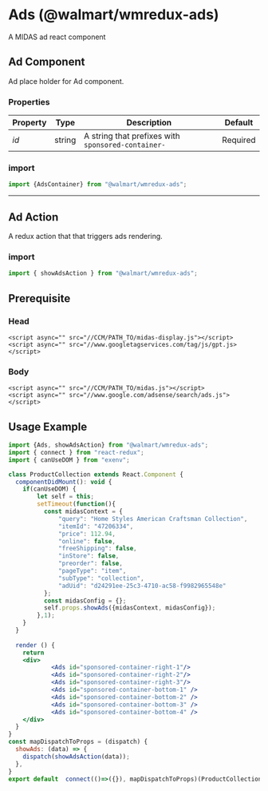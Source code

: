 # Ads (@walmart/wmredux-ads)

A MIDAS ad react component

## Ad Component

Ad place holder for Ad component. 

### Properties

| Property | Type | Description | Default |
| -------- | ---- | ----------- | ------- |
| *id* | string | A string that prefixes with `sponsored-container-` | Required

### import

```jsx
import {AdsContainer} from "@walmart/wmredux-ads";
```

<hr/>



## Ad Action

A redux action that that triggers ads rendering. 

### import

```jsx
import { showAdsAction } from "@walmart/wmredux-ads";

```
## Prerequisite 

### Head
```
<script async="" src="//CCM/PATH_TO/midas-display.js"></script>
<script async="" src="//www.googletagservices.com/tag/js/gpt.js></script>
```

### Body
```
<script async="" src="//CCM/PATH_TO/midas.js"></script>
<script async="" src="//www.google.com/adsense/search/ads.js"></script>
```

## Usage Example 

```jsx
import {Ads, showAdsAction} from "@walmart/wmredux-ads";
import { connect } from "react-redux";
import { canUseDOM } from "exenv";

class ProductCollection extends React.Component {
  componentDidMount(): void {
    if(canUseDOM) {
        let self = this;       
        setTimeout(function(){
          const midasContext = {
              "query": "Home Styles American Craftsman Collection",
              "itemId": "47206334",
              "price": 112.94,
              "online": false,
              "freeShipping": false,
              "inStore": false,
              "preorder": false,
              "pageType": "item",
              "subType": "collection",
              "adUid": "d24291ee-25c3-4710-ac58-f9982965548e"
          };
          const midasConfig = {};
          self.props.showAds({midasContext, midasConfig});
        },1);
    }
  }
  
  render () {
    return 
    <div>
            <Ads id="sponsored-container-right-1"/>
            <Ads id="sponsored-container-right-2"/>
            <Ads id="sponsored-container-right-3"/>
            <Ads id="sponsored-container-bottom-1" />
            <Ads id="sponsored-container-bottom-2" />
            <Ads id="sponsored-container-bottom-3" />
            <Ads id="sponsored-container-bottom-4" />
    </div>
  }
}
const mapDispatchToProps = (dispatch) {
  showAds: (data) => {
    dispatch(showAdsAction(data));
  },
}
export default  connect(()=>({}), mapDispatchToProps)(ProductCollection);

```
